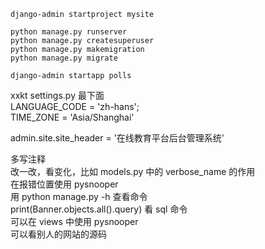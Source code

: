 

    django-admin startproject mysite  

    python manage.py runserver  
    python manage.py createsuperuser  
    python manage.py makemigration  
    python manage.py migrate  

    django-admin startapp polls  


xxkt settings.py 最下面   
LANGUAGE_CODE = 'zh-hans';  
TIME_ZONE = 'Asia/Shanghai'  

admin.site.site_header = '在线教育平台后台管理系统'  




多写注释  
改一改，看变化，比如 models.py 中的 verbose_name 的作用  
在报错位置使用 pysnooper  
用 python manage.py -h 查看命令  
print(Banner.objects.all().query) 看 sql 命令  
可以在 views 中使用 pysnooper  
可以看别人的网站的源码  

